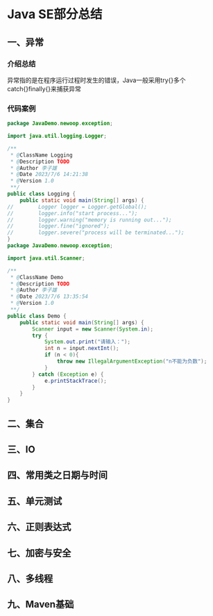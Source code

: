 # Java SE部分总结

## 一、异常

### 介绍总结

异常指的是在程序运行过程时发生的错误，Java一般采用try{}多个catch{}finally{}来捕获异常

### 代码案例

```java
package JavaDemo.newoop.exception;

import java.util.logging.Logger;

/**
 * @ClassName Logging
 * @Description TODO
 * @Author 李子雄
 * @Date 2023/7/6 14:21:38
 * @Version 1.0
 **/
public class Logging {
    public static void main(String[] args) {
//        Logger logger = Logger.getGlobal();
//        logger.info("start process...");
//        logger.warning("memory is running out...");
//        logger.fine("ignored");
//        logger.severe("process will be terminated...");
}
package JavaDemo.newoop.exception;

import java.util.Scanner;

/**
 * @ClassName Demo
 * @Description TODO
 * @Author 李子雄
 * @Date 2023/7/6 13:35:54
 * @Version 1.0
 **/
public class Demo {
    public static void main(String[] args) {
        Scanner input = new Scanner(System.in);
        try {
            System.out.print("请输入：");
            int n = input.nextInt();
            if (n < 0){
                throw new IllegalArgumentException("n不能为负数");
            }
        } catch (Exception e) {
            e.printStackTrace();
        }
    }
}
```

## 二、集合



## 三、IO

## 四、常用类之日期与时间

## 五、单元测试

## 六、正则表达式

## 七、加密与安全

## 八、多线程

## 九、Maven基础

